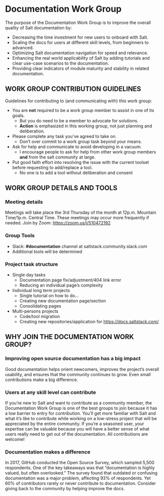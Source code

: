 # Documentation Work Group
The purpose of the Documentation Work Group is to improve the overall quality of Salt documentation by:
- Decreasing the time investment for new users to onboard with Salt.
- Scaling the docs for users at different skill levels, from beginners to advanced.
- Optimizing Salt documentation navigation for speed and relevance.
- Enhancing the real world applicability of Salt by adding tutorials and clear use-case scenarios to the documentation.
- Providing clear indicators of module maturity and stability in related documentation.

## WORK GROUP CONTRIBUTION GUIDELINES
Guidelines for contributing to (and communicating with) this work group:
- You are **not** required to be a work group member to assist in one of its goals.
  - But you do need to be a member to advocate for solutions.
  - **Action** is emphasized in this working group, not just planning and deliberation.
- Please complete any task you’ve agreed to take on.
  - Don’t over commit to a work group task beyond your means.
- Ask for help and communicate to avoid developing in a vacuum.
  - I encourage people to ask for help from other work group members **and** from the salt community at large.
- Put good faith effort into resolving the issue with the current toolset before requesting to add/replace a tool. 
  - No one is to add a tool without deliberation and consent

## WORK GROUP DETAILS AND TOOLS
### Meeting details
Meetings will take place the 3rd Thursday of the month at 12p.m. Mountain Time/1p.m. Central Time. 
These meetings may occur more frequently if needed. Join by Zoom: https://zoom.us/j/510472192

### Group Tools
- Slack: **#documentation** channel at saltstack.community.slack.com
- Additional tools will be determined

### Project task structure
- Single day tasks
  - Documentation page fix/adjustment/404 link error
  - Reducing an individual page’s complexity
- Individual long term projects
  - Single tutorial on how to do…
  - Creating new documentation page/section
  - Consolidating pages
- Multi-persons projects
  - Code/tool migration
  - Creating new repositories/application for https://docs.saltstack.com/

## WHY JOIN THE DOCUMENTATION WORK GROUP?
### Improving open source documentation has a big impact
Good documentation helps orient newcomers, improves the project’s overall usability, and ensures that the community continues to grow. Even small contributions make a big difference.

### Users at any skill level can contribute
If you’re new to Salt and want to contribute as a community member, the Documentation Work Group is one of the best groups to join because it has a low barrier to entry for contribution. You’ll get more familiar with Salt and what it’s like to contribute while working on a low-stress project that will be appreciated by the entire community.
If you’re a seasoned user, your expertise can be valuable because you will have a better sense of what users really need to get out of the documentation. All contributions are welcome!

### Documentation makes a difference
In 2017, GitHub conducted the Open Source Survey, which sampled 5,500 respondents. One of the key takeaways was that “documentation is highly valued, but often overlooked.” The survey found that outdated or confusing documentation was a major problem, affecting 93% of respondents. Yet 60% of contributors rarely or never contribute to documentation. Consider giving back to the community by helping improve the docs.
